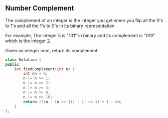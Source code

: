 ## Number Complement

The complement of an integer is the integer you get when you flip all the 0's to 1's and all the 1's to 0's in its binary representation.

For example, The integer 5 is "101" in binary and its complement is "010" which is the integer 2.

Given an integer num, return its complement.
```cpp
class Solution {
public:
    int findComplement(int n) {
        int nn = n;
        n |= n >> 1;
        n |= n >> 2;
        n |= n >> 4;
        n |= n >> 8;
        n |= n >> 16;
        return (((n - (n >> 1)) - 1) << 1) + 1 - nn;
    }
};
```
